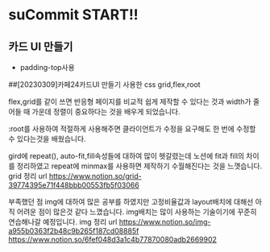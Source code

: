 # suCommit START!!

## 카드 UI 만들기
* padding-top사용 


##[20230309]카페24카드UI 만들기
사용한 css
grid,flex,root


flex,grid를 같이 쓰면 반응형 페이지를 비교적 쉽게 제작할 수 있다는 것과 width가 줄어들 때 가운데 정렬이 중요하다는 것을
배우게 되었습니다.

:root를 사용하여 적절하게 사용해주면 클라이언트가 수정을 요구해도 한 번에 수정할 수 있다는것을 배웠습니다.

gird에 repeat(), auto-fit,fill속성들에 대하여 많이 헷갈렸는데 노션에 fit과 fill의 차이
를 정리하였고 repeat에 minmax를 사용하면 제작하기 수월해진다는 것을 느꼇습니다.
grid 정리 url
https://www.notion.so/grid-39774395e71f448bbb00553fb5f03066

부족했던 점
img에 대하여 많은 공부를 하였지만 고정비율값과 layout배치에 대해선 아직 어려운 점이 많은것 같다 느꼈습니다.
img배치는 많이 사용하는 기술이기에 꾸준히 연습해나갈 예정입니다.
img 정리 url
https://www.notion.so/img-a955b0363f2b48c9b265f187cd08885f
https://www.notion.so/6fef048d3a1c4b77870080adb2669902
